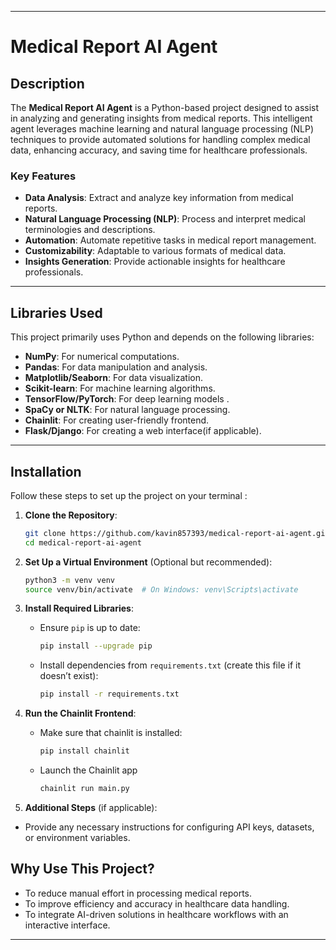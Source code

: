 

---

# **Medical Report AI Agent**

## **Description**
The **Medical Report AI Agent** is a Python-based project designed to assist in analyzing and generating insights from medical reports. This intelligent agent leverages machine learning and natural language processing (NLP) techniques to provide automated solutions for handling complex medical data, enhancing accuracy, and saving time for healthcare professionals.

### **Key Features**
- **Data Analysis**: Extract and analyze key information from medical reports.
- **Natural Language Processing (NLP)**: Process and interpret medical terminologies and descriptions.
- **Automation**: Automate repetitive tasks in medical report management.
- **Customizability**: Adaptable to various formats of medical data.
- **Insights Generation**: Provide actionable insights for healthcare professionals.

---

## **Libraries Used**
This project primarily uses Python and depends on the following libraries:
- **NumPy**: For numerical computations.
- **Pandas**: For data manipulation and analysis.
- **Matplotlib/Seaborn**: For data visualization.
- **Scikit-learn**: For machine learning algorithms.
- **TensorFlow/PyTorch**: For deep learning models .
- **SpaCy or NLTK**: For natural language processing.
- **Chainlit**: For creating user-friendly frontend.
- **Flask/Django**: For creating a web interface(if applicable).


---

## **Installation**
Follow these steps to set up the project on your terminal :

1. **Clone the Repository**:
   ```bash
   git clone https://github.com/kavin857393/medical-report-ai-agent.git
   cd medical-report-ai-agent
   ```

2. **Set Up a Virtual Environment** (Optional but recommended):
   ```bash
   python3 -m venv venv
   source venv/bin/activate  # On Windows: venv\Scripts\activate
   ```

3. **Install Required Libraries**:
   - Ensure `pip` is up to date:
     ```bash
     pip install --upgrade pip
     ```
   - Install dependencies from `requirements.txt` (create this file if it doesn’t exist):
     ```bash
     pip install -r requirements.txt
     ```

4. **Run the Chainlit Frontend**:
   - Make sure that chainlit is installed:
     ```bash
     pip install chainlit
     ```
   - Launch the Chainlit app
     ```bash
     chainlit run main.py
     ```

5. **Additional Steps** (if applicable):
  - Provide any necessary instructions for configuring API keys, datasets, or environment variables.

## **Why Use This Project?**
- To reduce manual effort in processing medical reports.
- To improve efficiency and accuracy in healthcare data handling.
- To integrate AI-driven solutions in healthcare workflows with an interactive interface.



---

